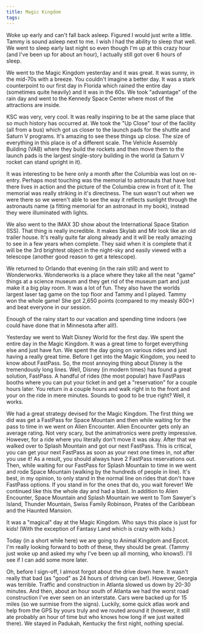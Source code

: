 ```yaml
---
title: Magic Kingdom
tags: 
---
```


Woke up early and can't fall back asleep. Figured I would just write a little. Tammy is sound asleep next to me. I wish I had the ability to sleep that well. We went to sleep early last night so even though I'm up at this crazy hour (and I've been up for about an hour), I actually still got over 6 hours of sleep.

We went to the Magic Kingdom yesterday and it was great. It was sunny, in the mid-70s with a breeze. You couldn't imagine a better day. It was a stark counterpoint to our first day in Florida which rained the entire day (sometimes quite heavily) and it was in the 60s. We took "advantage" of the rain day and went to the Kennedy Space Center where most of the attractions are inside.

KSC was very, very cool. It was really inspiring to be at the same place that so much history has occurred at. We took the "Up Close" tour of the facility (all from a bus) which got us closer to the launch pads for the shuttle and Saturn V programs. It's amazing to see these things up close. The size of everything in this place is of a different scale. The Vehicle Assembly Building (VAB) where they build the rockets and then move them to the launch pads is the largest single-story building in the world (a Saturn V rocket can stand upright in it).

It was interesting to be here only a month after the Columbia was lost on re-entry. Perhaps most touching was the memorial to astronauts that have lost there lives in action and the picture of the Columbia crew in front of it. The memorial was really striking in it's directness. The sun wasn't out when we were there so we weren't able to see the way it reflects sunlight through the astronauts name (a fitting memorial for an astronaut in my book), instead they were illuminated with lights.

We also went to the IMAX 3D show about the International Space Station (ISS). That thing is really incredible. It makes Skylab and Mir look like an old trailer house. It's really quite far along already and it will be really amazing to see in a few years when complete. They said when it is complete that it will be the 3rd brightest object in the night-sky and easily viewed with a telescope (another good reason to get a telescope).

We returned to Orlando that evening (in the rain still) and went to Wonderworks. Wonderworks is a place where they take all the neat "game" things at a science museum and they get rid of the museum part and just make it a big play room. It was a lot of fun. They also have the worlds largest laser tag game on the top floor and Tammy and I played. Tammy won the whole game! She got 2,650 points (compared to my measly 800+) and beat everyone in our session.

Enough of the rainy start to our vacation and spending time indoors (we could have done that in Minnesota after all!).

Yesterday we went to Walt Disney World for the first day. We spent the entire day in the Magic Kingdom. It was a great time to forget everything else and just have fun. We spent the day going on various rides and just having a really great time. Before I get into the Magic Kingdom, you need to know about FastPass. So, the most annoying thing about Disney is the tremendously long lines. Well, Disney (in modern times) has found a great solution, FastPass. A handful of rides (the most popular) have FastPass booths where you can put your ticket in and get a "reservation" for a couple hours later. You return in a couple hours and walk right in to the front and your on the ride in mere minutes. Sounds to good to be true right? Well, it works.

We had a great strategy devised for the Magic Kingdom. The first thing we did was get a FastPass for Space Mountain and then while waiting for the pass to time in we went on Alien Encounter. Alien Encounter gets only an average rating. Not very scary, but the animatronics were pretty impressive. However, for a ride where you literally don't move it was okay. After that we walked over to Splash Mountain and got our next FastPass. This is critical, you can get your next FastPass as soon as your next one times in, not after you use it! As a result, you should always have 2 FastPass reservations out. Then, while waiting for our FastPass for Splash Mountain to time in we went and rode Space Mountain (walking by the hundreds of people in line). It's best, in my opinion, to only stand in the normal line on rides that don't have FastPass options. If you stand in for the ones that do, you wait forever! We continued like this the whole day and had a blast. In addition to Alien Encounter, Space Mountain and Splash Mountain we went to Tom Sawyer's Island, Thunder Mountain, Swiss Family Robinson, Pirates of the Caribbean and the Haunted Mansion.

It was a "magical" day at the Magic Kingdom. Who says this place is just for kids! (With the exception of Fantasy Land which is crazy with kids.)

Today (in a short while here) we are going to Animal Kingdom and Epcot. I'm really looking forward to both of these, they should be great. (Tammy just woke up and asked my why I've been up all morning, who knows!). I'll see if I can add some more later.

Oh, before I sign-off, I almost forgot about the drive down here. It wasn't really that bad (as "good" as 24 hours of driving can be!). However, Georgia was terrible. Traffic and construction in Atlanta slowed us down by 20-30 minutes. And then, about an hour south of Atlanta we had the worst road construction I've ever seen on an interstate. Cars were backed up for 15 miles (so we surmise from the signs). Luckily, some quick atlas work and help from the GPS by yours truly and we routed around it (however, it still ate probably an hour of time but who knows how long if we just waited there). We stayed in Padukah, Kentucky the first night, nothing special.
